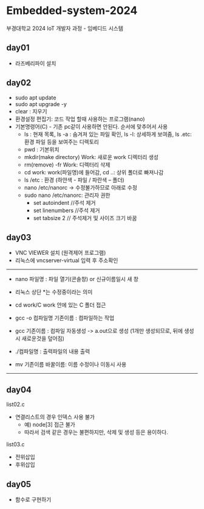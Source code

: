 # Embedded-system-2024
부경대학교 2024 IoT 개발자 과정 - 임베디드 시스템

## day01
- 라즈베리파이 설치

## day02
- sudo apt update
- sudo apt upgrade -y
- clear : 지우기
- 환경설정 편집기: 코드 작업 할때 사용하는 프로그램(nano)
- 기본명령어(C) - 기존 pc같이 사용하면 안된다. 순서에 맞추어서 사용
    - ls : 현재 목록, ls -a : 숨겨져 있는 파일 확인, ls -l: 상세하게 보여줌, ls .etc: 환경 파일 등을 보여주는 디렉토리
    - pwd : 기본위치
    - mkdir(make directory) Work: 새로운 work 디렉터리 생성
    - rm(remove) -fr Work: 디렉터리 삭제
    - cd work: work(파일명)에 들어감, cd ..: 상위 폴더로 빠져나감
    - ls /etc : 환경 (하얀색 - 파일 / 파란색 – 폴더)
    - nano /etc/nanorc -> 수정불가하므로 아래로 수정
    - sudo nano /etc/nanorc: 관리자 권한
        - set autoindent //주석 제거
        - set linenumbers //주석 제거
        - set tabsize 2 // 주석제거 및 사이즈 크기 바꿈

## day03
- VNC VIEWER 설치 (원격제어 프로그램)
- 리눅스에 vncserver-virtual 입력 후 주소확인 
-----------------------------------------------
- nano 파일명 : 파일 열기(콘솔창) or 신규이름일시 새 창

- 리눅스 상단 *는 수정중이라는 의미 

- cd work/C  work 안에 있는 C 폴더 접근 

- gcc -o 컴파일명 기존이름  :  컴파일하는 작업 
- gcc 기존이름 : 컴파일 자동생성 -> a.out으로 생성 (1개만 생성되므로, 뒤에 생성시 새로운것을 덮어짐)

- ./컴파일명 : 출력파일의 내용 출력 

- mv 기존이름 바꿀이름:  이름 수정이나 이동시 사용
-------------------------------------------------

## day04
list02.c 
- 연결리스트의 경우 인덱스 사용 불가
    - 예) node[3] 접근 불가
    - 따라서 검색 같은 경우는 불편하지만, 삭제 및 생성 등은 용이하다. 

   
list03.c
- 전위삽입
- 후위삽입

## day05
- 함수로 구현하기 

